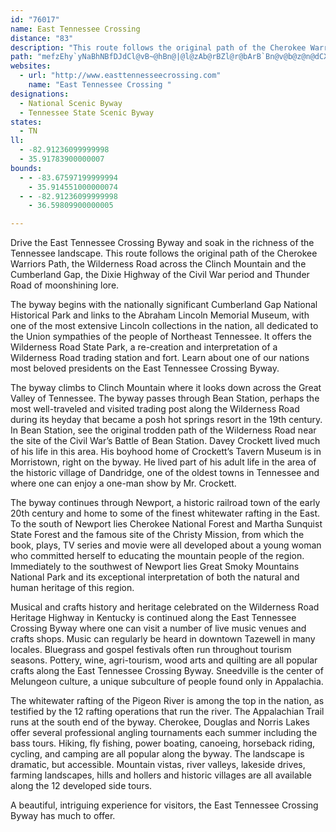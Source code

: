 ```yaml
---
id: "76017"
name: East Tennessee Crossing
distance: "83"
description: "This route follows the original path of the Cherokee Warriors Path, the Wilderness Road across the Clinch Mountain and the Cumberland Gap, the Dixie Highway of the Civil War period and Thunder Road of moonshining lore."
path: "mefzEhy`yNaBhNBfDJdCl@vB~@hBn@|@l@zAb@rBZl@r@bArB`Bn@v@b@z@n@dCX~B?`Bs@zCaGrH_@pABfENxAh@xAt@lAz@dA\\lBHtAh@jAnBpBrBzDK~Ag@fBcAdFqAdXw@~Jk@hFSp@c@d@eAf@iCP}@l@u@dAyArDgBfCuClC}DrCmClAqD`CaAbBi@tAYxAI`DNhC|@pGlD`[Z~A~CfFtEbKp@rB?fAQhAyAf@_KxA_@Vu@rAYlB?vIUxAcC~H}ElJcDfL}@fGE|CDdHd@rEbE`Q\\bAbB|B~ArAbTtI`JfChB~@bCpDjIxNx@bDh@tCDxCe@lE}@zCoApByAfAsCvAwGfCiLlGyC`D{QjXyL|^oAjDSzAkAh}@cAv]H`ETbDbDbUhChVh@jKB`AMdEkAhIaBdD}GlGiAzAwLpUyAvBwB`Ak@DqDMy@DuAXmi@r`@ic@hZ}B`DsA`FoCzMc@tDKxBj@lFl@bBzBzDlD|I`DzQt@vCbClDdMpU`MnTrBzEvHdXNbARzCZjVQ|GcAtFoChLaAdJ_HvQ}DlIyHjNiE|FcDbDmJ~GcDtC}b@pf@sF`GsCrEiCfGmArDI~@BrANtA^|@r@xAzChDzAvArD~Eh@fAf@zAf@xBJxCc@dIuAbO_BdUI~INxCbBbOvC|Q`ApKLzA?xAgDfe@_BfSYrBcAzCc@p@_GtFo@~AYdBDzBRrAxDdJd@`Cb@~\\?~DMfCaAhHg@vBoGhSc@`C_@lE@lKE`CUbB_@rAgDzIcBpKQx@i@pAi@x@mBvAsFnCqD|AaJhIuOzRs@hAQpAW|O{@fN}Ada@QxKNbLClB[xHQzAuA`N_CtNsC`MaBhFkAvF{H~XiCxCoPfJe`@hRw[bP_KrEuA`@iTh@qCN}AV{Ar@{IrIoAd@yCZqBUeBFcAZ_Ax@gBhCeAzC_A`EWxEA`HMdC[~Do@vDwB~FcB~C_BxBmFrEwDrDoBfDsAlFiAjNu@pFw@nBu@dA}ArAy@\\kCd@mALeAAcC[kKgBeGO}TzBiID_Je@qQ_CqEYmB?_CFwHdBcBj@mFzBgFxDyDjEqGnKmCfD_CvB{GnEsAdAyElFiQ~TwBlB{AbAyB`@gCDwI_A_CHeDl@aJdCgH`CsGfBiO~DsB^oD^ch@lDsDL{C\\{a@nC{O~@qHl@eGpAsF`C_E~BcStLcs@jc@mj@r\\qIrF{MzG{LxEsElAuLxC_M~B_Dx@q[fHaEdAyF~BkLzF}Cj@wDHuBUciAsQiM_Bw\\gGSOsFeBsFw@oOwC{I_DyDeAel@aLcf@uI}HeBeLmBkG_BqHaCyTeJ_GKaCb@uBx@}D~BwInGsCvAkKxCgD`@kLJmDQ_Dk@yLuA}IwA{^_EaFaAyBaA{EsEqAsB}BwFsEoIcBsCiA{AgAk@_EsAiASaDMoFt@yNrF}Bl@yDl@sFTkHKwEi@oBa@eIqCcFgD{GmFeRyPe[{WoFyBcEg@gE?uLfD}QlDwqAp[_EjAaFfC_CnBgu@zv@cTrQyCbDgCdE_F`MqCnFkBfC{CvCuD~BmBt@iE|@mCToe@xBwDAsFq@_ZsKuD{@gEg@{DKuCJuPnA{CEsB[sCaAmJcGcEcByBe@}AMmFBsB\\_DfAgB|@yCzBsBxCqHfOi@z@mCxCeCfBsBjAwIlDuF~D}KnJwFfEwEdB_Dr@mCJgCEoOwAmBAoDZgBp@uAx@_BpAkGfHoBnAmEvAyALcCAwCc@sCmAyCgCsf@qd@eJaKqHiKeEgDgF_C}Dy@yBY}D?}Fr@yBr@sB~@gCdBgCdCwMtPyx@ngAyAzCs@tBs@zCk@hDwDjj@I~CHnKrAfNrHbq@xAtKrBzRRhDDjEKlEm@`H}BtJyBjFmBnDsGjG_BfAiQrJaD~@kBF}AC_BYmDsAuOoImCm@sBEoBXcBj@sAx@}@t@uArBiApDOjASvCX`STlH^jEdDjWvIlm@h@rCp@nBfBvD~@`DTnBN`QR~AvEnXnA`G\\zBFzGK~In@lHvD|MN`BH~ECfCNbCh@zCpDlKt@fEbA|KXpBdBtIb@~CNjCEbGJxChAhLd@pDBnBK|BOlAg@fBu@lB_BdCcCzEsBjFi@zBcAjGIzGDdCLrBn@vEhDzRr@fCz@xCpGnQzEzQ~FpOh@~BXxBf@xIj@dY?dE_@fEo@`Ee@lBcApCiBhDgEfGqCpCsDnCyEbBoALcCPcC?qGk@i_@yJ_H_BkDO_CX_APaDnAcGxDsAjAs@`Au@~AcBtEoApCoAxAaB`AuAf@iB^kEh@qBl@mBz@wTdN_AfAmAdBeAhDiAvFeAbDi@pAwBlBcB~@wGfBwEj@}O~@oPXsSz@wDb@_Cl@mEfBuMdHsCfC}@pAo@xAyChMcAfC}BfCwDfCoGrDmBvA}@`AyE`HJ|Ca@lAs@rA_BxBaDlCsAx@iBj@gEr@cCJuAXeBx@aC`Ck@rAs@dDM`BBrBXlClDtSN~B?tAIpAeAdE{BbF{@jDSlAErBDlFN`BfD`UlD~SjKvd@n@`EBxCa@~CGtAcBxBwI|EyAfAeWpVkArBgDfKwBlIuGhU{AbHqBrFs@rAwDjFmJbLc@x@o@lB_@pB]|Fo@dFk@zAqApBeBlA}DdBmC`CeA|AmAlBsEtQTlCoA`Ge@`FClBH~D^xBbEtLrB`JRdE@xCKzCuJ|y@i@bGAvCZhHXpCYfGe@xBcBnEsCpEeQjVqAjAuCzAsBf@qE^yEv@aFlCeCjB}AxBoAhCsDtK}DxKwCrFgBzBeBbBsB`B_DtAgEhAmDXaEQ_CYuq@}U_DaAaAKkCFmAV_A`@wBvAcB~B{BjHwDE}Bd@mCbAyInGuL~H_PvHo]~OqGnEeDxCai@zj@oBdBma@|Qkn@pXyGjCwBj@w`@vGkDv@oD~AsClByBtBgCdEyAxCwG`PiB`EyB~DsCxCqJhHaBzAqBdCuIdM}D`EqGlFue@j_@mC`BiBx@gB`@_DPwF[uOe@gFx@wDtAsC|AcEzCcCrBuAjBgB~D{@nDmEv[sB`G}BxDcCfCsBlAiDxAkEvA_@ToDnAiCtBwWbYcPhPcBrAeNzHeArA}CfJoAxByBpBkDzBQEwBrAuL~F_O`F}JjEkJpG{LlMe@p@iC`CqDzBiBv@gCXeEXk]~@uFf@sHvAwSzG}HzBoe@bFgD`AiBx@cBdA}EzDiCjCwGbHyAdBo@dAiAlD_@hCIdCCdE[hISxBi@vB_ArB{EpI{@vBgErI_EbGwD~H"
websites:
  - url: "http://www.easttennesseecrossing.com"
    name: "East Tennessee Crossing "
designations:
  - National Scenic Byway
  - Tennessee State Scenic Byway
states:
  - TN
ll:
  - -82.91236099999998
  - 35.91783900000007
bounds:
  - - -83.67597199999994
    - 35.914551000000074
  - - -82.91236099999998
    - 36.59809900000005

---
```


Drive the East Tennessee Crossing Byway and soak in the richness of the Tennessee landscape. This route follows the original path of the Cherokee Warriors Path, the Wilderness Road across the Clinch Mountain and the Cumberland Gap, the Dixie Highway of the Civil War period and Thunder Road of moonshining lore.

The byway begins with the nationally significant Cumberland Gap National Historical Park and links to the Abraham Lincoln Memorial Museum, with one of the most extensive Lincoln collections in the nation, all dedicated to the Union sympathies of the people of Northeast Tennessee. It offers the Wilderness Road State Park, a re-creation and interpretation of a Wilderness Road trading station and fort. Learn about one of our nations most beloved presidents on the East Tennessee Crossing Byway.

The byway climbs to Clinch Mountain where it looks down across the Great Valley of Tennessee. The byway passes through Bean Station, perhaps the most well-traveled and visited trading post along the Wilderness Road during its heyday that became a posh hot springs resort in the 19th century. In Bean Station, see the original trodden path of the Wilderness Road near the site of the Civil War’s Battle of Bean Station. Davey Crockett lived much of his life in this area. His boyhood home of Crockett’s Tavern Museum is in Morristown, right on the byway. He lived part of his adult life in the area of the historic village of Dandridge, one of the oldest towns in Tennessee and where one can enjoy a one-man show by Mr. Crockett.

The byway continues through Newport, a historic railroad town of the early 20th century and home to some of the finest whitewater rafting in the East. To the south of Newport lies Cherokee National Forest and Martha Sunquist State Forest and the famous site of the Christy Mission, from which the book, plays, TV series and movie were all developed about a young woman who committed herself to educating the mountain people of the region. Immediately to the southwest of Newport lies Great Smoky Mountains National Park and its exceptional interpretation of both the natural and human heritage of this region.

Musical and crafts history and heritage celebrated on the Wilderness Road Heritage Highway in Kentucky is continued along the East Tennessee Crossing Byway where one can visit a number of live music venues and crafts shops. Music can regularly be heard in downtown Tazewell in many locales. Bluegrass and gospel festivals often run throughout tourism seasons. Pottery, wine, agri-tourism, wood arts and quilting are all popular crafts along the East Tennessee Crossing Byway. Sneedville is the center of Melungeon culture, a unique subculture of people found only in Appalachia.

The whitewater rafting of the Pigeon River is among the top in the nation, as testified by the 12 rafting operations that run the river. The Appalachian Trail runs at the south end of the byway. Cherokee, Douglas and Norris Lakes offer several professional angling tournaments each summer including the bass tours. Hiking, fly fishing, power boating, canoeing, horseback riding, cycling, and camping are all popular along the byway. The landscape is dramatic, but accessible. Mountain vistas, river valleys, lakeside drives, farming landscapes, hills and hollers and historic villages are all available along the 12 developed side tours.

A beautiful, intriguing experience for visitors, the East Tennessee Crossing Byway has much to offer.
